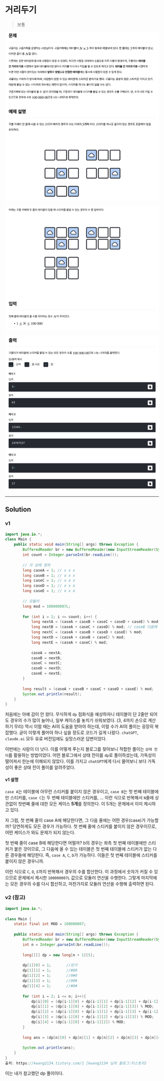 # 거리두기

> 보통

![image-20250910103612902](assets/image-20250910103612902.png)

![image-20250910103639647](assets/image-20250910103639647.png)

![image-20250910103658033](assets/image-20250910103658033.png)

---

## Solution

### v1

```java
import java.io.*;
class Main {
	public static void main(String[] args) throws Exception {
		BufferedReader br = new BufferedReader(new InputStreamReader(System.in));
		int count = Integer.parseInt(br.readLine());

		// 각 상태 정의
		long caseA = 1; // x x x
		long caseB = 1; // o x x
		long caseC = 1; // x o x
		long caseD = 1; // x x o
		long caseE = 1; // o x o

		// 모듈러
		long mod = 100000007L;

		for (int i = 2; i <= count; i++) {
			long nextA = (caseA + caseB + caseC + caseD + caseE) % mod; // caseA 다음에 올 수 있는 경우의 수 : 전부
			long nextB = (caseA + caseC + caseD) % mod; // caseB 다음에 올 수 있는 경우의 수 : A, C, D (이하 반복)
			long nextC = (caseA + caseB + caseD + caseE) % mod;
			long nextD = (caseA + caseB + caseC) % mod;
			long nextE = (caseA + caseC) % mod;

			caseA = nextA;
			caseB = nextB;
			caseC = nextC;
			caseD = nextD;
			caseE = nextE;
		}

		long result = (caseA + caseB + caseC + caseD + caseE) % mod;
		System.out.println(result);
	}
}
```

처음에는 아예 감이 안 왔다. 무식하게 `dp` 점화식을 예상하자니 테이블이 단 2줄만 되어도 경우의 수가 많이 늘어나, 일부 케이스를 놓치기 쉬워보였다. (3, 4까지 손으로 계산하기 무리) 역시 이럴 때는 AI의 도움을 받아야 하는데, 이럴 수가 AI의 풀이는 굉장히 복잡했다. 굳이 이렇게 풀어야 하나 싶을 정도로 코드가 길게 나왔다. `chatGPT`, `claude.ai` 모두 유료 버전임에도 실망스러운 답변이었다.

이번에는 사람이 더 낫다. 이를 어떻게 푸는지 블로그를 찾아보니 적합한 풀이는 `상태 전이`를 활용하는 방법이었다. 어떤 블로그에서 상태 전이를 `dp`로 풀이하셨는데, 가독성이 떨어져서 한눈에 이해되지 않았다. 이를 가지고 `chatGPT`에게 다시 물어보니 보다 가독성이 좋은 상태 전이 풀이를 알려주었다.

#### v1 설명

`case A`는 테이블에 아무런 스티커를 붙이지 않은 경우이고, `case B`는 첫 번째 테이블에만 스티커를, `case C`는 두 번째 테이블에만 스티커를, ... 이런 식으로 반복해서 `N`줄에 상관없이 첫번째 줄에 대한 모든 케이스 **5개**를 정의한다. 이 5개는 문제에서 이미 제시하고 있다.

자 그럼, 첫 번째 줄이 case A에 해당한다면, 그 다음 줄에는 어떤 경우(case)가 가능할까? 당연하게도 모든 경우가 가능하다. 첫 번째 줄에 스티커를 붙이지 않은 경우이므로, 어떤 케이스가 와도 문제가 되지 않는다.

첫 번째 줄이 case B에 해당한다면 어떨까? b의 경우는 좌측 첫 번째 테이블에만 스티커가 붙은 것이므로, 그 다음에 올 수 있는 테이블은 첫 번째 테이블에 스티커가 없는 다른 경우들에 해당한다. 즉, `case A`, `C`, `D`가 가능하다. 이들은 첫 번째 테이블에 스티커를 붙이지 않은 경우니까.

이런 식으로 `C`, `D`, `E`까지 반복해서 경우의 수를 합산한다. 이 과정에서 숫자가 커질 수 있으므로 문제에서 제시한 `100000007L` 값으로 모듈러 연산을 수행한다. 그렇게 마지막에는 모든 경우의 수를 다시 합산하고, 마찬가지로 모듈러 연산을 수행해 출력하면 된다.



### v2 (참고)

```java
import java.io.*;

class Main {
	static final int MOD = 100000007;
	
	public static void main(String[] args) throws Exception {
		BufferedReader br = new BufferedReader(new InputStreamReader(System.in));
		int n = Integer.parseInt(br.readLine());
		
		long[][] dp = new long[n + 1][5];
		
		dp[1][0] = 1;		//빈거
		dp[1][1] = 1;		//#00
		dp[1][2] = 1;		//0#0
		dp[1][3] = 1;		//00#
		dp[1][4] = 1;		//#0#
		
		for (int i = 2; i <= n; i++){
			dp[i][0] = (dp[i-1][0] + dp[i-1][1] + dp[i-1][2] + dp[i-1][3] + dp[i-1][4]) % MOD;
			dp[i][1] = (dp[i-1][0] + dp[i-1][2] + dp[i-1][3]) % MOD;
			dp[i][2] = (dp[i-1][0] + dp[i-1][1] + dp[i-1][3] + dp[i-1][4]) % MOD;
			dp[i][3] = (dp[i-1][0] + dp[i-1][2] + dp[i-1][3]) % MOD;
			dp[i][4] = (dp[i-1][0] + dp[i-1][2]) % MOD;
		}
		
		long ans = (dp[n][0] + dp[n][1] + dp[n][2] + dp[n][3] + dp[n][4]) % MOD;
		
		System.out.println(ans);
	}
}
출처: https://kwang2134.tistory.com/1 [kwang2134 님의 블로그:티스토리]
```

이는 내가 참고했던 dp 풀이이다.